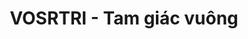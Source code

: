 ---
layout: post
title:  "VOSRTRI - Tam giác vuông"
categories: [dp, sortings]
code: VOSRTRI
src: VOSRTRI.cpp
---